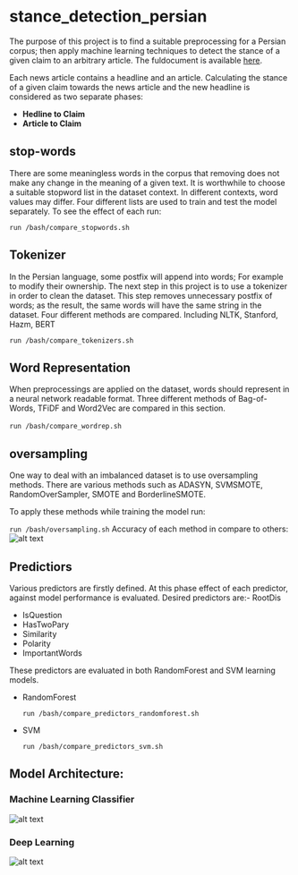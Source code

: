 # stance_detection_persian

The purpose of this project is to find a suitable preprocessing for a Persian corpus; then apply machine learning techniques to detect the stance of a given claim to an arbitrary article. 
The fuldocument is available [here](https://github.com/mahsaghn/UndergraduateThesis_LaTex/blob/main/main.pdf).

Each news article contains a headline and an article. Calculating the stance of a given claim towards the news article and the new headline is considered as two separate phases: 
- **Hedline to Claim**
- **Article to Claim**

## stop-words
There are some meaningless words in the corpus that removing does not make any change in the meaning of a given text. It is worthwhile to choose a suitable stopword list in the dataset context. In different contexts, word values may differ. Four different lists are used to train and test the model separately. To see the effect of each run:

``run /bash/compare_stopwords.sh`` 

## Tokenizer
In the Persian language, some postfix will append into words; For example to modify their ownership. The next step in this project is to use a tokenizer in order to clean the dataset. This step removes unnecessary postfix of words; as the result, the same words will have the same string in the dataset.
Four different methods are compared. Including NLTK, Stanford, Hazm, BERT

``run /bash/compare_tokenizers.sh `` 

## Word Representation
When preprocessings are applied on the dataset, words should represent in a neural network readable format. Three different methods of Bag-of-Words, TFiDF and Word2Vec are compared in this section. 

‍‍‍‍``run /bash/compare_wordrep.sh ``

## oversampling
One way to deal with an imbalanced dataset is to use oversampling methods. There are various methods such as ADASYN, SVMSMOTE, RandomOverSampler, SMOTE and BorderlineSMOTE. 

To apply these methods while training the model run: 

``run /bash/oversampling.sh`` 
Accuracy of each method in compare to others: 
![alt text](https://github.com/mahsaghn/UndergraduateThesis_LaTex/blob/main/statistics/balancing.png)

## Predictiors
Various predictors are firstly defined. At this phase effect of each predictor, against model performance is evaluated. Desired predictors are:- RootDis
- IsQuestion
- HasTwoPary
- Similarity
- Polarity
- ImportantWords

These predictors are evaluated in both RandomForest and SVM learning models. 
- RandomForest
  
  ``run /bash/compare_predictors_randomforest.sh`` 
- SVM

  ``run /bash/compare_predictors_svm.sh `` 
  
## Model Architecture: 

### Machine Learning Classifier
![alt text](https://github.com/mahsaghn/UndergraduateThesis_LaTex/blob/main/statistics/schema/ml.png "Machine Learning")
### Deep Learning
![alt text](https://github.com/mahsaghn/UndergraduateThesis_LaTex/blob/main/statistics/schema/dl.png "Machine Learning")


